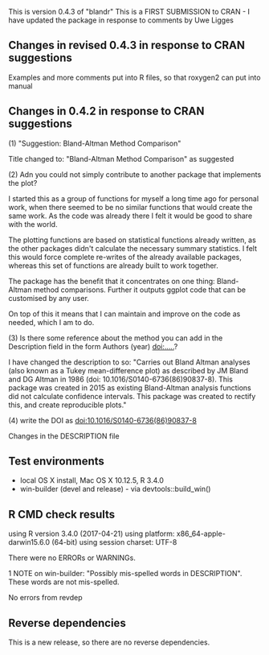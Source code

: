 This is version 0.4.3 of "blandr"
This is a FIRST SUBMISSION to CRAN - I have updated the package in response to 
comments by Uwe Ligges

## Changes in revised 0.4.3 in response to CRAN suggestions
Examples and more comments put into R files, so that roxygen2 can put into manual

## Changes in 0.4.2 in response to CRAN suggestions
(1) "Suggestion: Bland-Altman Method Comparison"

Title changed to: "Bland-Altman Method Comparison" as suggested

(2) Adn you could not simply contribute to another package that implements
the plot?

I started this as a group of functions for myself a long time ago for personal work, when there seemed to be no similar functions that would create the same work. As the code was already there I felt it would be good to share with the world.

The plotting functions are based on statistical functions already written, as the other packages didn't calculate the necessary summary statistics. I felt this would force complete re-writes of the already available packages, whereas this set of functions are already built to work together.

The package has the benefit that it concentrates on one thing: Bland-Altman method comparisons. Further it outputs ggplot code that can be customised by any user.

On top of this it means that I can maintain and improve on the code as needed, which I am to do.

(3) Is there some reference about the method you can add in the Description
field in the form Authors (year) <doi:.....>?

I have changed the description to so: "Carries out Bland Altman analyses (also known as a Tukey mean-difference plot) as described by JM Bland and DG Altman in 1986 (doi: 10.1016/S0140-6736(86)90837-8). This package was created in 2015 as existing Bland-Altman analysis functions did not calculate confidence intervals. This package was created to rectify this,  and create reproducible plots."

(4) write the DOI as <doi:10.1016/S0140-6736(86)90837-8>

Changes in the DESCRIPTION file

## Test environments
* local OS X install, Mac OS X 10.12.5, R 3.4.0
* win-builder (devel and release) - via devtools::build_win()

## R CMD check results
using R version 3.4.0 (2017-04-21)
using platform: x86_64-apple-darwin15.6.0 (64-bit)
using session charset: UTF-8

There were no ERRORs or WARNINGs.

1 NOTE on win-builder: "Possibly mis-spelled words in DESCRIPTION". These words are not mis-spelled.

No errors from revdep

## Reverse dependencies

This is a new release, so there are no reverse dependencies.
